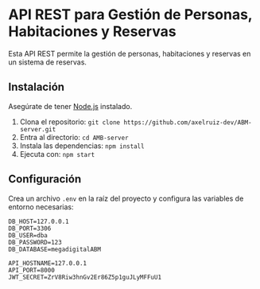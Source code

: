# API REST para Gestión de Personas, Habitaciones y Reservas

Esta API REST permite la gestión de personas, habitaciones y reservas en un sistema de reservas.

## Instalación

Asegúrate de tener [Node.js](https://nodejs.org/) instalado.

1. Clona el repositorio: `git clone https://github.com/axelruiz-dev/ABM-server.git`
2. Entra al directorio: `cd AMB-server`
3. Instala las dependencias: `npm install`
4. Ejecuta con: `npm start`

## Configuración

Crea un archivo `.env` en la raíz del proyecto y configura las variables de entorno necesarias:

```env
DB_HOST=127.0.0.1
DB_PORT=3306
DB_USER=dba
DB_PASSWORD=123
DB_DATABASE=megadigitalABM

API_HOSTNAME=127.0.0.1
API_PORT=8000
JWT_SECRET=ZrV8Riw3hnGv2Er86Z5p1guJLyMFFuU1

```
